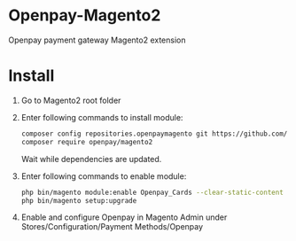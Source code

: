 Openpay-Magento2
======================

Openpay payment gateway Magento2 extension


Install
=======

1. Go to Magento2 root folder

2. Enter following commands to install module:

    ```bash
    composer config repositories.openpaymagento git https://github.com/fedebalderas/openpay-magento2.git
    composer require openpay/magento2
    ```
   Wait while dependencies are updated.

3. Enter following commands to enable module:

    ```bash
    php bin/magento module:enable Openpay_Cards --clear-static-content
    php bin/magento setup:upgrade
    ```

4. Enable and configure Openpay in Magento Admin under Stores/Configuration/Payment Methods/Openpay


